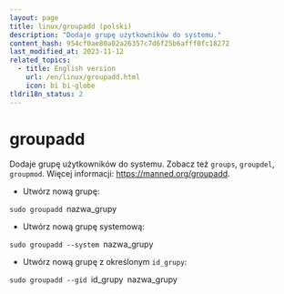 ```yaml
---
layout: page
title: linux/groupadd (polski)
description: "Dodaje grupę użytkowników do systemu."
content_hash: 954cf0ae80a02a26357c7d6f25b6afff0fc18272
last_modified_at: 2023-11-12
related_topics:
  - title: English version
    url: /en/linux/groupadd.html
    icon: bi bi-globe
tldri18n_status: 2
---
```

# groupadd

Dodaje grupę użytkowników do systemu.
Zobacz też `groups`, `groupdel`, `groupmod`.
Więcej informacji: <https://manned.org/groupadd>.

- Utwórz nową grupę:

`sudo groupadd `<span class="tldr-var badge badge-pill bg-dark-lm bg-white-dm text-white-lm text-dark-dm font-weight-bold">nazwa_grupy</span>

- Utwórz nową grupę systemową:

`sudo groupadd --system `<span class="tldr-var badge badge-pill bg-dark-lm bg-white-dm text-white-lm text-dark-dm font-weight-bold">nazwa_grupy</span>

- Utwórz nową grupę z określonym `id_grupy`:

`sudo groupadd --gid `<span class="tldr-var badge badge-pill bg-dark-lm bg-white-dm text-white-lm text-dark-dm font-weight-bold">id_grupy</span>` `<span class="tldr-var badge badge-pill bg-dark-lm bg-white-dm text-white-lm text-dark-dm font-weight-bold">nazwa_grupy</span>
